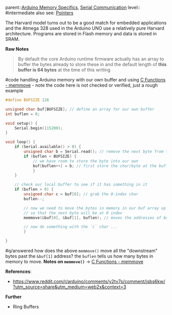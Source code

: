 parent::[Arduino Memory Specifics](Arduino%20Memory%20Specifics.md), [Serial Communication](Serial%20Communication.md)
level:: #intermediate 
also see: [Pointers](Pointers.md)

The Harvard model turns out to be a good match for embedded applications and the Atmega 328 used in the Arduino UNO use a relatively pure Harvard architecture. Programs are stored in Flash memory and data is stored in SRAM.

**Raw Notes** 

> By default the core Arduino runtime firmware actually has an array to buffer the bytes already to store these in and the default length of **this buffer is 64 bytes** at the time of this writing

#code handling Arduino memory with our own buffer and using [C Functions - memmove](C%20Functions%20-%20memmove.md) - note the code here is not checked or verified, just a rough example
```c
#define BUFSIZE 128

unsigned char buf[BUFSIZE]; // define an array for our own buffer
int buflen = 0;

void setup() {
	Serial.begin(115200);
}

void loop() {
	if (Serial.available() > 0) {
		unsigned char b = Serial.read(); // remove the next byte from the Arduino buffer
		if (buflen < BUFSIZE) {
			// we have room to store the byte into our own
			buf[buflen++] = b; // first store the char/byte at the buflen index, then increment
			}
	}

	// check our local buffer to see if it has something in it
	if (buflen > 0) {
		unsigned char c = buf[0]; // grab the 0-index char
		buflen--; 

		// now we need to move the bytes in memory in our buf array up one byte
		// so that the next byte will be at 0 index
		memmove(&buf[0], &buf[1], buflen); // moves the addresses of buf[1] to buf[1]+buflen-1 to the address of buf[0]

		// now do something with the `c` char ...
		}

}
```
#q/answered how does the above `memmove()` move all the "downstream" bytes past the `&buf[1]` address? the `buflen` tells us how many bytes in memory to move.
	**Notes on `memmove()`** -> [C Functions - memmove](C%20Functions%20-%20memmove.md)
	
**References**:
-   https://www.reddit.com/r/arduino/comments/y2tv7s/comment/isbs6kw/?utm_source=share&utm_medium=web2x&context=3 

**Further**
- Ring Buffers
